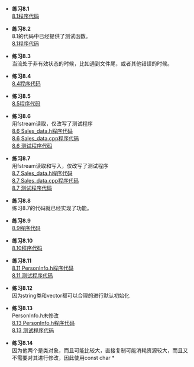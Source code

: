 * **练习8.1**  
[8.1程序代码](8.1.cpp)  

* **练习8.2**  
8.1的代码中已经提供了测试函数。  
[8.1程序代码](8.1.cpp)  

* **练习8.3**  
当流处于非有效状态的时候，比如遇到文件尾，或者其他错误的时候。

* **练习8.4**  
[8.4程序代码](8.4.cpp)  

* **练习8.5**  
[8.5程序代码](8.5.cpp)  

* **练习8.6**  
用fstream读取，仅改写了测试程序  
[8.6 Sales_data.h程序代码](8.6/Sales_data.h)  
[8.6 Sales_data.cpp程序代码](8.6/Sales_data.cpp)  
[8.6 测试程序代码](8.6/main.cpp)  

* **练习8.7**  
用fstream读取和写入，仅改写了测试程序  
[8.7 Sales_data.h程序代码](8.7/Sales_data.h)  
[8.7 Sales_data.cpp程序代码](8.7/Sales_data.cpp)  
[8.7 测试程序代码](8.7/main.cpp)  

* **练习8.8**  
练习8.7的代码就已经实现了功能。

* **练习8.9**  
[8.9程序代码](8.9.cpp)  

* **练习8.10**  
[8.10程序代码](8.10.cpp)  

* **练习8.11**  
[8.11 PersonInfo.h程序代码](8.11/PersonInfo.h)  
[8.11 测试程序代码](8.11/main.cpp)  

* **练习8.12**  
因为string类和vector都可以合理的进行默认初始化

* **练习8.13**  
PersonInfo.h未修改  
[8.13 PersonInfo.h程序代码](8.13/PersonInfo.h)  
[8.13 测试程序代码](8.13/main.cpp)  

* **练习8.14**  
因为他两个是类对象，而且可能比较大，直接复制可能消耗资源较大，而且又不需要对其进行修改，因此使用const char * 
